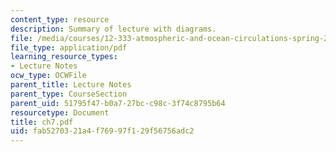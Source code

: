 ```yaml
---
content_type: resource
description: Summary of lecture with diagrams.
file: /media/courses/12-333-atmospheric-and-ocean-circulations-spring-2004/fab5270321a4f76997f129f56756adc2_ch7.pdf
file_type: application/pdf
learning_resource_types:
- Lecture Notes
ocw_type: OCWFile
parent_title: Lecture Notes
parent_type: CourseSection
parent_uid: 51795f47-b0a7-27bc-c98c-3f74c8795b64
resourcetype: Document
title: ch7.pdf
uid: fab52703-21a4-f769-97f1-29f56756adc2
---
```

